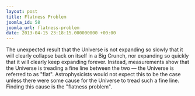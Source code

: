 ```yaml
---
layout: post
title: Flatness Problem
joomla_id: 58
joomla_url: flatness-problem
date: 2013-04-15 23:18:15.000000000 +00:00
---
```

<p>The unexpected result that the Universe is not expanding so slowly that it will clearly collapse back on itself in a Big Crunch, nor expanding so quickly that it will clearly keep expanding forever. Instead, measurements show that the Universe is treading a fine line between the two — the Universe is referred to as "flat". Astrophysicists would not expect this to be the case unless there were some cause for the Universe to tread such a fine line. Finding this cause is the "flatness problem".</p>
